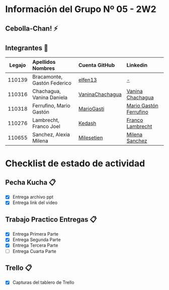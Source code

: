 # Información del Grupo Nº 05 - 2W2


## Cebolla-Chan! :zap:


## Integrantes :busts_in_silhouette:

| Legajo| Apellidos Nombres  | Cuenta GitHub | Linkedin
| :------: | :-------- | :-------- | :-------- |
| 110139 | Bracamonte, Gastón Federico |[elfen13](https://github.com/elfen13)|[-](-)|
| 110316 | Chachagua, Vanina Daniela |[VaninaChachagua](https://github.com/VaninaChachagua)|[Vanina Chachagua](https://www.linkedin.com/in/vanina-chachagua-a92171142/)|
| 110318 | Ferrufino, Mario Gastón |[MarioGasti](https://github.com/MarioGasti)|[Mario Gastón Ferrufino](https://www.linkedin.com/in/mario-gast%C3%B3n-f-9a8310170/)|
| 110276 | Lambrecht, Franco Joel |[Kedash](https://github.com/Kedash)|[Franco Lambrecht](https://www.linkedin.com/in/franco-lambrecht-3a1731104/)|
| 110655 | Sanchez, Alexia Milena |[Milesetien](https://github.com/Milesetien)|[Milena Sanchez](https://www.linkedin.com/in/milena-sanchez)|


# Checklist de estado de actividad

## Pecha Kucha :clipboard:
- [x] Entrega archivo ppt
- [x] Entrega link del video

## Trabajo Practico Entregas :clipboard:
- [x] Entrega Primera Parte
- [x] Entrega Segunda Parte
- [x] Entrega Tercera Parte
- [ ] Entrega Cuarta Parte

## Trello :clipboard:
- [x] Capturas del tablero de Trello